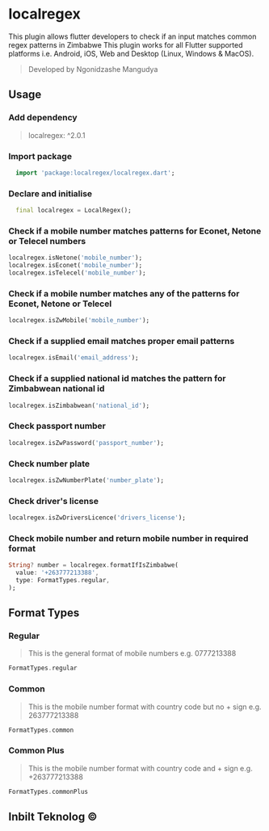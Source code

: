 # localregex

This plugin allows flutter developers to check if an input matches common regex patterns in Zimbabwe
This plugin works for all Flutter supported platforms i.e. Android, iOS, Web and Desktop (Linux, Windows & MacOS).

> Developed by Ngonidzashe Mangudya

## Usage
### Add dependency
> localregex: ^2.0.1

### Import package
```dart
  import 'package:localregex/localregex.dart';
```
### Declare and initialise
```dart
  final localregex = LocalRegex();
```

### Check if a mobile number matches patterns for Econet, Netone or Telecel numbers

```dart
localregex.isNetone('mobile_number');
localregex.isEconet('mobile_number');
localregex.isTelecel('mobile_number');
```

### Check if a mobile number matches any of the patterns for Econet, Netone or Telecel

```dart
localregex.isZwMobile('mobile_number');
```

### Check if a supplied email matches proper email patterns

```dart
localregex.isEmail('email_address');
```

### Check if a supplied national id matches the pattern for Zimbabwean national id

```dart
localregex.isZimbabwean('national_id');
```

### Check passport number

```dart
localregex.isZwPassword('passport_number');
```

### Check number plate

```dart
localregex.isZwNumberPlate('number_plate');
```

### Check driver's license

```dart
localregex.isZwDriversLicence('drivers_license');
```

### Check mobile number and return mobile number in required format

``` dart
String? number = localregex.formatIfIsZimbabwe(
  value: '+263777213388',
  type: FormatTypes.regular,
);
```

## Format Types
### Regular
> This is the general format of mobile numbers e.g. 0777213388
``` dart
FormatTypes.regular
```

### Common
> This is the mobile number format with country code but no + sign e.g. 263777213388
``` dart
FormatTypes.common
```

### Common Plus
> This is the mobile number format with country code and + sign e.g. +263777213388
``` dart
FormatTypes.commonPlus
```

## Inbilt Teknolog ©
